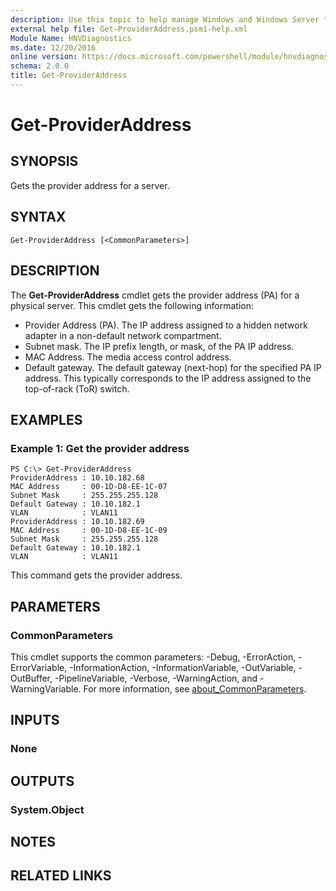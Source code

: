 ```yaml
---
description: Use this topic to help manage Windows and Windows Server technologies with Windows PowerShell.
external help file: Get-ProviderAddress.psm1-help.xml
Module Name: HNVDiagnostics
ms.date: 12/20/2016
online version: https://docs.microsoft.com/powershell/module/hnvdiagnostics/get-provideraddress?view=windowsserver2022-ps&wt.mc_id=ps-gethelp
schema: 2.0.0
title: Get-ProviderAddress
---
```


# Get-ProviderAddress

## SYNOPSIS
Gets the provider address for a server.

## SYNTAX

```
Get-ProviderAddress [<CommonParameters>]
```

## DESCRIPTION
The **Get-ProviderAddress** cmdlet gets the provider address (PA) for a physical server.
This cmdlet gets the following information: 

- Provider Address (PA).
The IP address assigned to a hidden network adapter in a non-default network compartment. 
- Subnet mask.
The IP prefix length, or mask, of the PA IP address. 
- MAC Address.
The media access control address. 
- Default gateway.
The default gateway (next-hop) for the specified PA IP address.
This typically corresponds to the IP address assigned to the top-of-rack (ToR) switch.

## EXAMPLES

### Example 1: Get the provider address
```
PS C:\> Get-ProviderAddress
ProviderAddress : 10.10.182.68
MAC Address     : 00-1D-D8-EE-1C-07
Subnet Mask     : 255.255.255.128
Default Gateway : 10.10.182.1
VLAN            : VLAN11
ProviderAddress : 10.10.182.69
MAC Address     : 00-1D-D8-EE-1C-09
Subnet Mask     : 255.255.255.128
Default Gateway : 10.10.182.1
VLAN            : VLAN11
```

This command gets the provider address.

## PARAMETERS

### CommonParameters
This cmdlet supports the common parameters: -Debug, -ErrorAction, -ErrorVariable, -InformationAction, -InformationVariable, -OutVariable, -OutBuffer, -PipelineVariable, -Verbose, -WarningAction, and -WarningVariable. For more information, see [about_CommonParameters](https://go.microsoft.com/fwlink/?LinkID=113216).

## INPUTS

### None

## OUTPUTS

### System.Object

## NOTES

## RELATED LINKS

